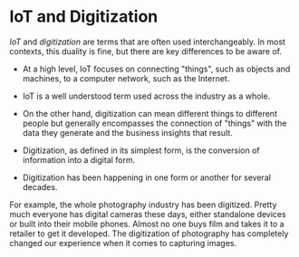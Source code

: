 # IoT and Digitization

_IoT_ and _digitization_ are terms that are often used interchangeably. In most contexts, this duality is fine, but there are key differences to be aware of.

- At a high level, IoT focuses on connecting "things", such as objects and machines, to a computer network, such as the Internet.
- IoT is a well understood term used across the industry as a whole.
- On the other hand, digitization can mean different things to different people but generally encompasses the connection of "things" with the data they generate and the business insights that result.

- Digitization, as defined in its simplest form, is the conversion of information into a digital form.
- Digitization has been happening in one form or another for several decades.

For example, the whole photography industry has been digitized. Pretty much everyone has  digital cameras these days, either standalone devices or built into their mobile phones. Almost no one buys film and takes it to a retailer to get it developed. The digitization of photography has completely changed our experience when it comes to capturing images.